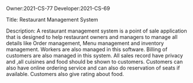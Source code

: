 Owner:2021-CS-77 
Developer:2021-CS-69

Title: Restaurant Management System

Description: A restaurant management system is a point of sale application that is designed to help restaurant owners and managers to manage all details like Order management, Menu management and inventory management. Workers are also managed in this software. Billing of customers are also managed in this system. All sales record have privacy and ,all cuisines and food should be shown to customers. Customers can also have online ordering service and can also do reservation of seats if available. Customers also give rating about food.
